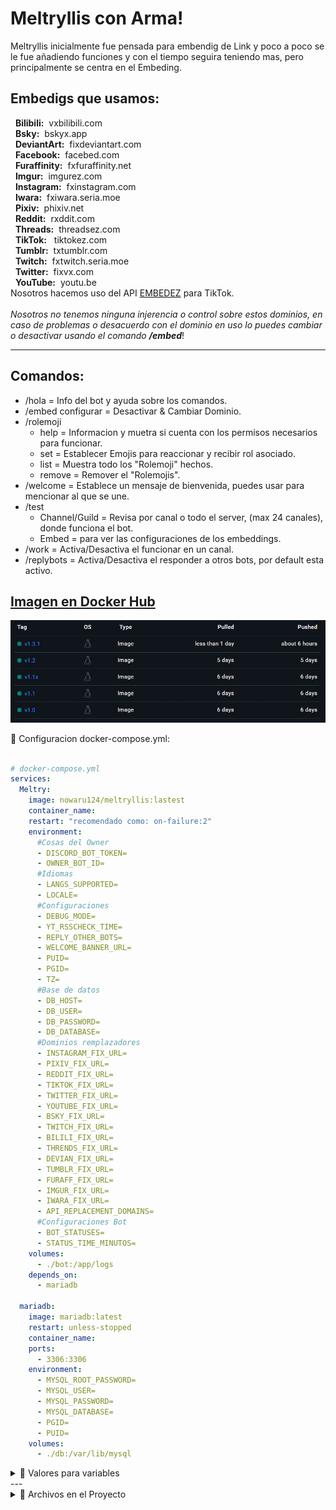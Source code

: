 # Meltryllis con Arma!
Meltryllis inicialmente fue pensada para embendig de Link y poco a poco se le fue añadiendo funciones y con el tiempo seguira teniendo mas, pero principalmente se centra en el Embeding. <br>
 ## Embedigs que usamos:<br>
&nbsp; __Bilibili:__ &nbsp;vxbilibili.com<br>
&nbsp; __Bsky:__ &nbsp;bskyx.app<br>
&nbsp; __DeviantArt:__ &nbsp;fixdeviantart.com<br>
&nbsp; __Facebook:__ &nbsp;facebed.com<br>
&nbsp; __Furaffinity:__ &nbsp;fxfuraffinity.net<br>
&nbsp; __Imgur:__ &nbsp;imgurez.com<br>
&nbsp; __Instagram:__ &nbsp;fxinstagram.com<br>
&nbsp; __Iwara:__ &nbsp;fxiwara.seria.moe<br>
&nbsp; __Pixiv:__ &nbsp;phixiv.net<br>
&nbsp; __Reddit:__ &nbsp;rxddit.com<br>
&nbsp; __Threads:__ &nbsp;threadsez.com<br>
&nbsp; __TikTok:__ &nbsp; tiktokez.com<br>
&nbsp; __Tumblr:__ &nbsp;txtumblr.com<br>
&nbsp; __Twitch:__ &nbsp;fxtwitch.seria.moe<br>
&nbsp; __Twitter:__ &nbsp;fixvx.com<br>
&nbsp; __YouTube:__ &nbsp;youtu.be<br>
Nosotros hacemos uso del API [EMBEDEZ](https://embedez.com/) para TikTok. <br><br>
*Nosotros no tenemos ninguna injerencia o control sobre estos dominios, en caso de problemas o desacuerdo con el dominio en uso lo puedes cambiar o desactivar usando el comando **/embed***!

---

## Comandos: 
 - /hola = Info del bot y ayuda sobre los comandos.
 - /embed configurar = Desactivar & Cambiar Dominio.
 - /rolemoji 
    - help = Informacion y muetra si cuenta con los permisos necesarios para funcionar.
    - set = Establecer Emojis para reaccionar y recibir rol asociado. 
    - list = Muestra todo los "Rolemoji" hechos.
    - remove = Remover el "Rolemojis".
 - /welcome = Establece un mensaje de bienvenida, puedes usar <user> para mencionar al que se une.
 - /test 
    - Channel/Guild = Revisa por canal o todo el server, (max 24 canales), donde funciona el bot.
    - Embed = para ver las configuraciones de los embeddings. 
 - /work = Activa/Desactiva el funcionar en un canal.
 - /replybots = Activa/Desactiva el responder a otros bots, por default esta activo. 

## [Imagen en Docker Hub](https://hub.docker.com/r/nowaru124/meltryllis)

![Docker](Pict/DockerHub.JPG)

<summary>🐳 Configuracion docker-compose.yml:</summary><br>

```yaml
# docker-compose.yml
services:
  Meltry:
    image: nowaru124/meltryllis:lastest
    container_name:    
    restart: "recomendado como: on-failure:2"
    environment:
      #Cosas del Owner
      - DISCORD_BOT_TOKEN=
      - OWNER_BOT_ID=
      #Idiomas
      - LANGS_SUPPORTED=
      - LOCALE=
      #Configuraciones
      - DEBUG_MODE=
      - YT_RSSCHECK_TIME=
      - REPLY_OTHER_BOTS=
      - WELCOME_BANNER_URL= 
      - PUID=
      - PGID=
      - TZ=
      #Base de datos    
      - DB_HOST=
      - DB_USER=
      - DB_PASSWORD=
      - DB_DATABASE=
      #Dominios remplazadores         
      - INSTAGRAM_FIX_URL=
      - PIXIV_FIX_URL=
      - REDDIT_FIX_URL=
      - TIKTOK_FIX_URL=
      - TWITTER_FIX_URL=
      - YOUTUBE_FIX_URL=
      - BSKY_FIX_URL=
      - TWITCH_FIX_URL=
      - BILILI_FIX_URL=
      - THRENDS_FIX_URL=
      - DEVIAN_FIX_URL=
      - TUMBLR_FIX_URL=
      - FURAFF_FIX_URL=
      - IMGUR_FIX_URL=
      - IWARA_FIX_URL=
      - API_REPLACEMENT_DOMAINS=
      #Configuraciones Bot 
      - BOT_STATUSES=
      - STATUS_TIME_MINUTOS=
    volumes:
      - ./bot:/app/logs
    depends_on:
      - mariadb     
  
  mariadb:
    image: mariadb:latest
    restart: unless-stopped
    container_name:
    ports:
      - 3306:3306
    environment:
      - MYSQL_ROOT_PASSWORD=
      - MYSQL_USER=
      - MYSQL_PASSWORD=
      - MYSQL_DATABASE=
      - PGID=
      - PUID=
    volumes:
      - ./db:/var/lib/mysql
```
<details> <summary>🐳 Valores para variables</summary>
 
| Variable Bot | Valores |
| --- | --- |
| `DISCORD_BOT_TOKEN` | TOKEN de tu bot |
| `OWNER_BOT_ID`  | Tu ID de Usuario de discord  |
| `LANGS_SUPPORTED` | Idiomas que soporta tu bot |
| `LOCALE` | Idioma por default que tendra el bot |
| `REPLY_OTHER_BOTS` | "true \| false" Responder a Bots |
| `DEBUG_MODE` | "Debug mode *0* \| Produccion *>0*" |
| `YT_RSSCHECK_TIME` | Tiempo para Ejecutar RSS en Min. Minimo 5 |
| `WELCOME_BANNER_URL` | URL para el Banner, 200x600|
| `PUID & PGID` | Usuario ID/Grupo para escribir datos |
| `TZ` | Zona Horaria "America/New_York" |
| `DB_HOST` | IP o Dominio |
| `DB_USER` | Usuario BD \| MYSQL_USER |
| `DB_PASSWORD` | Password BD \| MYSQL_PASSWORD |
| `DB_DATABASE` | Nombre BD \| MYSQL_DATABASE |
| `"Sitio"_FIX_URL` | Dominio a remplazar |
| `API_REPLACEMENT_DOMAINS` | Sitios soportados por [Embedez](https://embedez.com/) |
| `BOT_STATUSES` | emoji \| nombre \| tipo de actividad |
| `STATUS_TIME_MINUTOS` | Tiempo de Rotacion de *BOT_STATUSES* |

| Variable BD  | Valores |
| --- | --- |
| `MYSQL_ROOT_PASSWORD` | Establece contraseña Admin |
| `MYSQL_USER` | Usuario de la Base de Datos |
| `MYSQL_PASSWORD` | Contraseña de Base de datos |
| `MYSQL_DATABASE` | Nombre de Base de datos |
| `PUID & PGID` | Usuario ID/Grupo para escribir datos |

</details>
---

<details> <summary>🌳 Archivos en el Proyecto</summary>

```
Meltryllis con Arma/
├── src/
│   ├── client/
│   │   ├── commands/
│   │   │   ├── embed.ts
│   │   │   ├── hola.ts
│   │   │   ├── owner.ts
│   │   │   ├── replybots.ts
│   │   │   ├── rolemoji.ts
│   │   │   ├── test.ts
│   │   │   ├── welcome.ts
│   │   │   ├── work.ts
│   │   │   └── youtube.ts
│   │   ├── events/
│   │   │   ├── rolemojiEvents.ts
│   │   │   ├── rssChek-YT.ts
│   │   │   └── welcomeEvents.ts
│   │   ├── database.ts
│   │   ├── index.ts
│   │   ├── setStatus.ts
│   │   └── upCommands.ts
│   ├── i18n/
│   │   ├── index.ts
│   │   └── langCmndVal.ts 
│   ├── remplazadores/
│   │   ├── webs/
│   │   │   ├── Bilibili.ts
│   │   │   ├── Bsky.ts
│   │   │   ├── DeviantArt.ts
│   │   │   ├── Facebook.ts
│   │   │   ├── Furaffinity.ts
│   │   │   ├── Imgur.ts
│   │   │   ├── Instagram.ts
│   │   │   ├── Iwara.ts
│   │   │   ├── Pixiv.ts
│   │   │   ├── Reddit.ts
│   │   │   ├── Threads.ts
│   │   │   ├── TikTok.ts
│   │   │   ├── Tumblr.ts
│   │   │   ├── Twitch.ts
│   │   │   ├── Twitter.ts
│   │   │   └── YouTube.ts
│   │   ├── ApiReplacement.ts
│   │   ├── EmbedingConfig.ts   
│   │   ├── index.ts
│   │   └── RuleReplacement.ts
│   ├── environment.ts
│   ├── index.ts
│   └── logging.ts
├── add/
│   ├── /langs/
│   │   └── locales/
│   │       ├── es/
│   │       │   └── *.json
│   │       └── en/
│   │           └── *.json
│   └── /fonts/
│       ├── Bitcount.ttf
│       └── StoryScript-Regular.ttf/
│           └── .env
├── Dockerfile
├── package-lock.json
├── package.json
├── tsconfig.json
└── tsconfig.prod.json
   
 ```
</details>